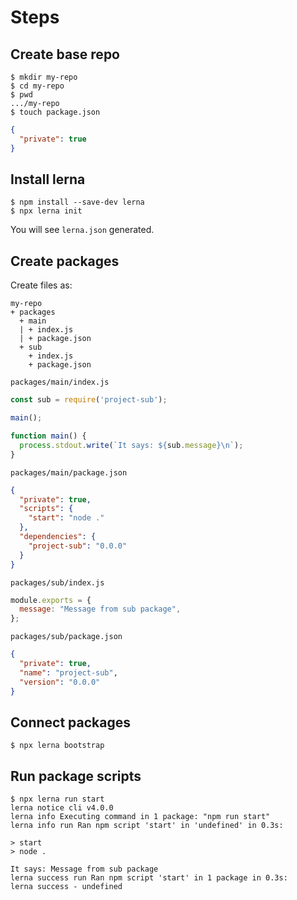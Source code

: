 # Steps

## Create base repo

```console
$ mkdir my-repo
$ cd my-repo
$ pwd
.../my-repo
$ touch package.json
```

```json
{
  "private": true
}
```

## Install lerna

```console
$ npm install --save-dev lerna
$ npx lerna init
```

You will see `lerna.json` generated.

## Create packages

Create files as:

```
my-repo
+ packages
  + main
  | + index.js
  | + package.json
  + sub
    + index.js
    + package.json
```

`packages/main/index.js`

```js
const sub = require('project-sub');

main();

function main() {
  process.stdout.write(`It says: ${sub.message}\n`);
}
```

`packages/main/package.json`

```json
{
  "private": true,
  "scripts": {
    "start": "node ."
  },
  "dependencies": {
    "project-sub": "0.0.0"
  }
}
```

`packages/sub/index.js`

```js
module.exports = {
  message: "Message from sub package",
};
```

`packages/sub/package.json`

```json
{
  "private": true,
  "name": "project-sub",
  "version": "0.0.0"
}
```

## Connect packages

```console
$ npx lerna bootstrap
```

## Run package scripts

```console
$ npx lerna run start
lerna notice cli v4.0.0
lerna info Executing command in 1 package: "npm run start"
lerna info run Ran npm script 'start' in 'undefined' in 0.3s:

> start
> node .

It says: Message from sub package
lerna success run Ran npm script 'start' in 1 package in 0.3s:
lerna success - undefined
```
